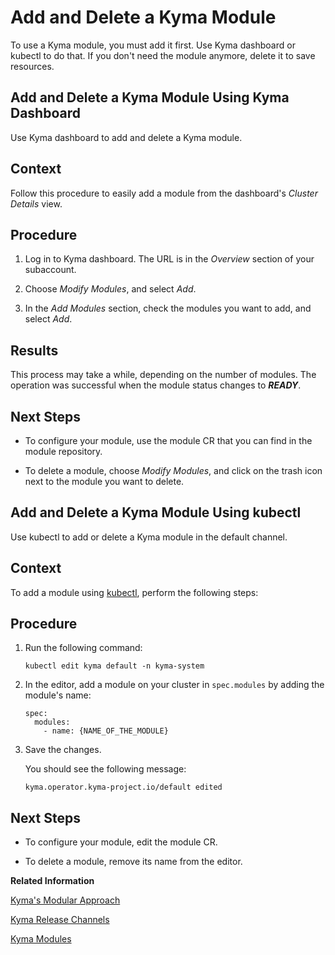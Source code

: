 <!-- loio1b548e9ad4744b978b8b595288b0cb5c -->

# Add and Delete a Kyma Module

To use a Kyma module, you must add it first. Use Kyma dashboard or kubectl to do that. If you don't need the module anymore, delete it to save resources.

<a name="loio83744213890d4efe979d72ce706e1115"/>

<!-- loio83744213890d4efe979d72ce706e1115 -->

## Add and Delete a Kyma Module Using Kyma Dashboard

Use Kyma dashboard to add and delete a Kyma module.



<a name="loio83744213890d4efe979d72ce706e1115__context_mls_vrz_2xb"/>

## Context

Follow this procedure to easily add a module from the dashboard's *Cluster Details* view.



<a name="loio83744213890d4efe979d72ce706e1115__steps_nls_vrz_2xb"/>

## Procedure

1.  Log in to Kyma dashboard. The URL is in the *Overview* section of your subaccount.

2.  Choose *Modify Modules*, and select *Add*.

3.  In the *Add Modules* section, check the modules you want to add, and select *Add*.




<a name="loio83744213890d4efe979d72ce706e1115__result_vlq_51k_3xb"/>

## Results

This process may take a while, depending on the number of modules. The operation was successful when the module status changes to ***READY***.



<a name="loio83744213890d4efe979d72ce706e1115__postreq_plv_fkz_2xb"/>

## Next Steps

-   To configure your module, use the module CR that you can find in the module repository.

-   To delete a module, choose *Modify Modules*, and click on the trash icon next to the module you want to delete.


<a name="loio88a8e99e4be945398dae2baa69f8ad30"/>

<!-- loio88a8e99e4be945398dae2baa69f8ad30 -->

## Add and Delete a Kyma Module Using kubectl

Use kubectl to add or delete a Kyma module in the default channel.



<a name="loio88a8e99e4be945398dae2baa69f8ad30__context_rvd_zqz_2xb"/>

## Context

To add a module using [kubectl](https://kubernetes.io/docs/reference/kubectl/), perform the following steps:



<a name="loio88a8e99e4be945398dae2baa69f8ad30__steps_svd_zqz_2xb"/>

## Procedure

1.  Run the following command:

    ```
    kubectl edit kyma default -n kyma-system
    ```

2.  In the editor, add a module on your cluster in `spec.modules` by adding the module's name:

    ```
    spec:
      modules:
        - name: {NAME_OF_THE_MODULE}
    
    ```

3.  Save the changes.

    You should see the following message:

    ```
    kyma.operator.kyma-project.io/default edited
    ```




<a name="loio88a8e99e4be945398dae2baa69f8ad30__postreq_edw_skz_2xb"/>

## Next Steps

-   To configure your module, edit the module CR.

-   To delete a module, remove its name from the editor.


**Related Information**  


[Kyma's Modular Approach](../10-concepts/kyma-s-modular-approach-95a4101.md "With Kyma's modular approach, you can install only the modules you need, instead of a predefined set of components.")

[Kyma Release Channels](../10-concepts/kyma-s-modular-approach-95a4101.md#loio95a410144d7c449687c957da0cc43a0d__section_kyma_release_channels)

[Kyma Modules](../10-concepts/kyma-modules-0dda141.md "With Kyma's modular approach, you can install just the modules you need, instead of a predefined set of components.")

